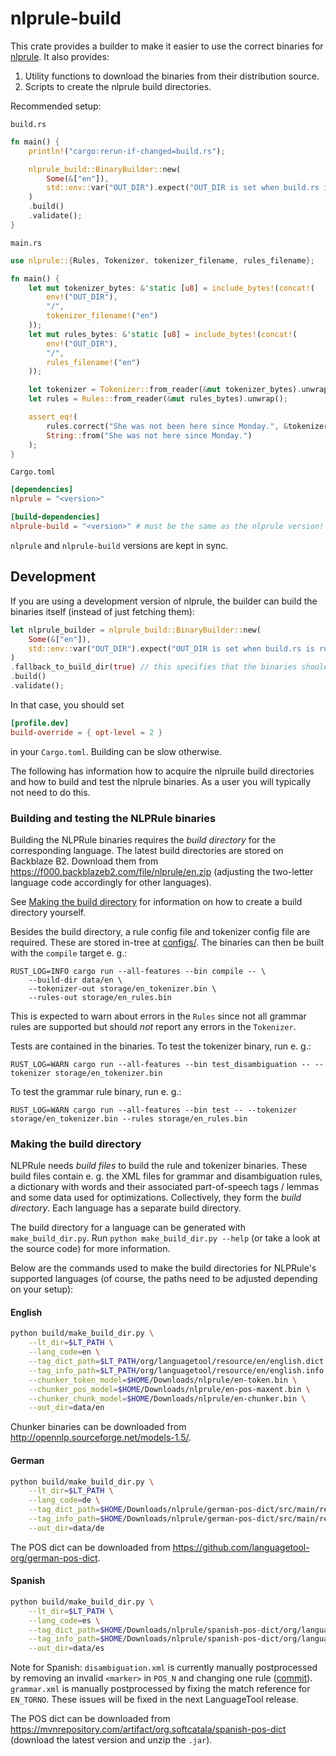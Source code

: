 # nlprule-build

This crate provides a builder to make it easier to use the correct binaries for [nlprule](https://github.com/bminixhofer/nlprule). It also provides:
1. Utility functions to download the binaries from their distribution source.
2. Scripts to create the nlprule build directories.

Recommended setup:

`build.rs`
```rust
fn main() {
    println!("cargo:rerun-if-changed=build.rs");

    nlprule_build::BinaryBuilder::new(
        Some(&["en"]),
        std::env::var("OUT_DIR").expect("OUT_DIR is set when build.rs is running"),
    )
    .build()
    .validate();
}
```

`main.rs`
```rust
use nlprule::{Rules, Tokenizer, tokenizer_filename, rules_filename};

fn main() {
    let mut tokenizer_bytes: &'static [u8] = include_bytes!(concat!(
        env!("OUT_DIR"),
        "/",
        tokenizer_filename!("en")
    ));
    let mut rules_bytes: &'static [u8] = include_bytes!(concat!(
        env!("OUT_DIR"),
        "/",
        rules_filename!("en")
    ));

    let tokenizer = Tokenizer::from_reader(&mut tokenizer_bytes).unwrap();
    let rules = Rules::from_reader(&mut rules_bytes).unwrap();

    assert_eq!(
        rules.correct("She was not been here since Monday.", &tokenizer),
        String::from("She was not here since Monday.")
    );
}
```

`Cargo.toml`
```toml
[dependencies]
nlprule = "<version>"

[build-dependencies]
nlprule-build = "<version>" # must be the same as the nlprule version!
```

`nlprule` and `nlprule-build` versions are kept in sync.

## Development

If you are using a development version of nlprule, the builder can build the binaries itself (instead of just fetching them):

```rust
let nlprule_builder = nlprule_build::BinaryBuilder::new(
    Some(&["en"]),
    std::env::var("OUT_DIR").expect("OUT_DIR is set when build.rs is running"),
)
.fallback_to_build_dir(true) // this specifies that the binaries should be built if they are not found
.build()
.validate();
```

In that case, you should set

```toml
[profile.dev]
build-override = { opt-level = 2 }
```

in your `Cargo.toml`. Building can be slow otherwise.

The following has information how to acquire the nlpruile build directories and how to build and test the nlprule binaries. As a user you will typically not need to do this.

### Building and testing the NLPRule binaries

Building the NLPRule binaries requires the *build directory* for the corresponding language. The latest build directories are stored on Backblaze B2. Download them from https://f000.backblazeb2.com/file/nlprule/en.zip (adjusting the two-letter language code accordingly for other languages).

See [Making the build directory](#making-the-build-directory) for information on how to create a 
build directory yourself.

Besides the build directory, a rule config file and tokenizer config file are required. These are stored in-tree at [configs/](/configs/). The binaries can then be built with the `compile` target e. g.:

```
RUST_LOG=INFO cargo run --all-features --bin compile -- \
    --build-dir data/en \
    --tokenizer-out storage/en_tokenizer.bin \
    --rules-out storage/en_rules.bin
```

This is expected to warn about errors in the `Rules` since not all grammar rules are supported but should *not* report any errors in the `Tokenizer`.

Tests are contained in the binaries. To test the tokenizer binary, run e. g.:

```
RUST_LOG=WARN cargo run --all-features --bin test_disambiguation -- --tokenizer storage/en_tokenizer.bin
```

To test the grammar rule binary, run e. g.:

```
RUST_LOG=WARN cargo run --all-features --bin test -- --tokenizer storage/en_tokenizer.bin --rules storage/en_rules.bin
```

### Making the build directory

NLPRule needs *build files* to build the rule and tokenizer binaries. These build files contain e. g. the XML files for grammar and disambiguation rules, a dictionary with words and their associated part-of-speech tags / lemmas and some data used for optimizations. Collectively, they form the *build directory*. Each language has a separate build directory.

The build directory for a language can be generated with `make_build_dir.py`. Run `python make_build_dir.py --help` (or take a look at the source code) for more information. 

Below are the commands used to make the build directories for NLPRule's supported languages (of course, the paths need to be adjusted depending on your setup):

#### English

```bash
python build/make_build_dir.py \
    --lt_dir=$LT_PATH \
    --lang_code=en \
    --tag_dict_path=$LT_PATH/org/languagetool/resource/en/english.dict \
    --tag_info_path=$LT_PATH/org/languagetool/resource/en/english.info \
    --chunker_token_model=$HOME/Downloads/nlprule/en-token.bin \
    --chunker_pos_model=$HOME/Downloads/nlprule/en-pos-maxent.bin \
    --chunker_chunk_model=$HOME/Downloads/nlprule/en-chunker.bin \
    --out_dir=data/en
```

Chunker binaries can be downloaded from http://opennlp.sourceforge.net/models-1.5/.

#### German

```bash
python build/make_build_dir.py \
    --lt_dir=$LT_PATH \
    --lang_code=de \
    --tag_dict_path=$HOME/Downloads/nlprule/german-pos-dict/src/main/resources/org/languagetool/resource/de/german.dict \
    --tag_info_path=$HOME/Downloads/nlprule/german-pos-dict/src/main/resources/org/languagetool/resource/de/german.info \
    --out_dir=data/de
```

The POS dict can be downloaded from https://github.com/languagetool-org/german-pos-dict.

#### Spanish

```bash
python build/make_build_dir.py \
    --lt_dir=$LT_PATH \
    --lang_code=es \
    --tag_dict_path=$HOME/Downloads/nlprule/spanish-pos-dict/org/languagetool/resource/es/es-ES.dict \
    --tag_info_path=$HOME/Downloads/nlprule/spanish-pos-dict/org/languagetool/resource/es/es-ES.info \
    --out_dir=data/es
```

Note for Spanish: `disambiguation.xml` is currently manually postprocessed by removing an invalid `<marker>` in `POS_N` and changing one rule ([commit](https://github.com/languagetool-org/languagetool/commit/9a304428341f34e347fc4bef2a4c7c6f03bf1403)). `grammar.xml` is manually postprocessed by fixing the match reference for `EN_TORNO`. These issues will be fixed in the next LanguageTool release.

The POS dict can be downloaded from https://mvnrepository.com/artifact/org.softcatala/spanish-pos-dict (download the latest version and unzip the `.jar`).
